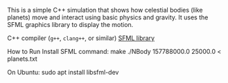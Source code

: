 This is a simple C++ simulation that shows how celestial bodies (like planets) move and interact using basic physics and gravity. It uses the SFML graphics library to display the motion.


C++ compiler (`g++`, `clang++`, or similar)
[SFML library](https://www.sfml-dev.org/download.php)

How to Run
Install SFML
command: make 
./NBody 157788000.0 25000.0 < planets.txt

On Ubuntu:
sudo apt install libsfml-dev

